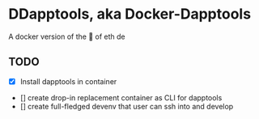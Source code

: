 # DDapptools, aka Docker-Dapptools
A docker version of the 💊 of eth de

## TODO

- [x] Install dapptools in container
- [] create drop-in replacement container as CLI for dapptools
- [] create full-fledged devenv that user can ssh into and develop
